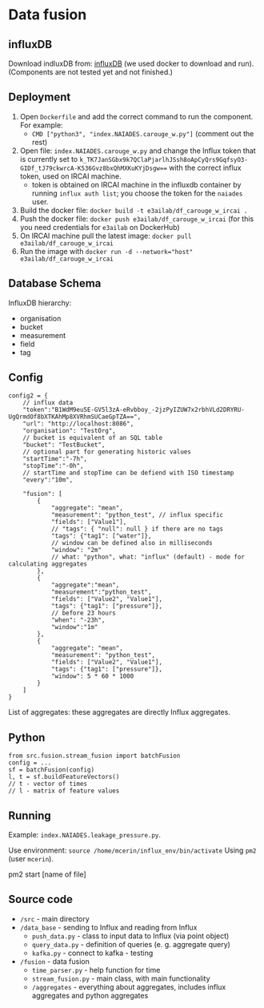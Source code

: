 # Data fusion

## influxDB
Download indluxDB from: [influxDB](https://www.influxdata.com/) (we used docker to download and run).
(Components are not tested yet and not finished.)

## Deployment

1. Open `Dockerfile` and add the correct command to run the component. For example:
    * `CMD ["python3", "index.NAIADES.carouge_w.py"]` (comment out the rest)
2. Open file: `index.NAIADES.carouge_w.py` and change the Influx token that is currently set to `k_TK7JanSGbx9k7QClaPjarlhJSsh8oApCyQrs9GqfsyO3-GIDf_tJ79ckwrcA-K536Gvz8bxQhMXKuKYjDsgw==` with the correct influx token, used on IRCAI machine.
    *   token is obtained on IRCAI machine in the influxdb container by running `influx auth list`; you choose the token for the `naiades` user.
3. Build the docker file: `docker build -t e3ailab/df_carouge_w_ircai .`
4. Push the docker file: `docker push e3ailab/df_carouge_w_ircai` (for this you need credentials for `e3ailab` on DockerHub)
5. On IRCAI machine pull the latest image: `docker pull e3ailab/df_carouge_w_ircai`
6. Run the image with `docker run -d --network="host" e3ailab/df_carouge_w_ircai`

## Database Schema

InfluxDB hierarchy:

* organisation
* bucket
* measurement
* field
* tag


## Config

```
config2 = {
    // influx data
    "token":"B1WdM9eu5E-GV5l3zA-eRvbboy_-2jzPyIZUW7x2rbhVLd2DRYRU-UgQrmdOf8bXTKAhMp8XVRhmSUCaeGpTZA==",
    "url": "http://localhost:8086",
    "organisation": "TestOrg",
    // bucket is equivalent of an SQL table
    "bucket": "TestBucket",
    // optional part for generating historic values
    "startTime":"-7h",
    "stopTime":"-0h",
    // startTime and stopTime can be defiend with ISO timestamp
    "every":"10m",

    "fusion": [
        {
            "aggregate": "mean",
            "measurement": "python_test", // influx specific
            "fields": ["Value1"],
            // "tags": { "null": null } if there are no tags
            "tags": {"tag1": ["water"]},
            // window can be defined also in milliseconds
            "window": "2m"
            // what: "python", what: "influx" (default) - mode for calculating aggregates
        },
        {
            "aggregate":"mean",
            "measurement":"python_test",
            "fields": ["Value2", "Value1"],
            "tags": {"tag1": ["pressure"]},
            // before 23 hours
            "when": "-23h",
            "window":"1m"
        },
        {
            "aggregate": "mean",
            "measurement": "python_test",
            "fields": ["Value2", "Value1"],
            "tags": {"tag1": ["pressure"]},
            "window": 5 * 60 * 1000
        }
    ]
}
```

List of aggregates: these aggregates are directly Influx aggregates.


## Python
```
from src.fusion.stream_fusion import batchFusion
config = ...
sf = batchFusion(config)
l, t = sf.buildFeatureVectors()
// t - vector of times
// l - matrix of feature values
```

## Running
Example: `index.NAIADES.leakage_pressure.py`.

Use environment:
`source /home/mcerin/influx_env/bin/activate`
Using `pm2` (user `mcerin`).

pm2 start [name of file]


## Source code

* `/src` - main directory
* `/data_base` - sending to Influx and reading from Influx
  * `push_data.py` - class to input data to Influx (via point object)
  * `query_data.py` - definition of queries (e. g. aggregate query)
  * `kafka.py` - connect to kafka - testing
* `/fusion` - data fusion
  * `time_parser.py` - help function for time
  * `stream_fusion.py` - main class, with main functionality
  * `/aggregates` - everything about aggregates, includes influx aggregates and python aggregates
